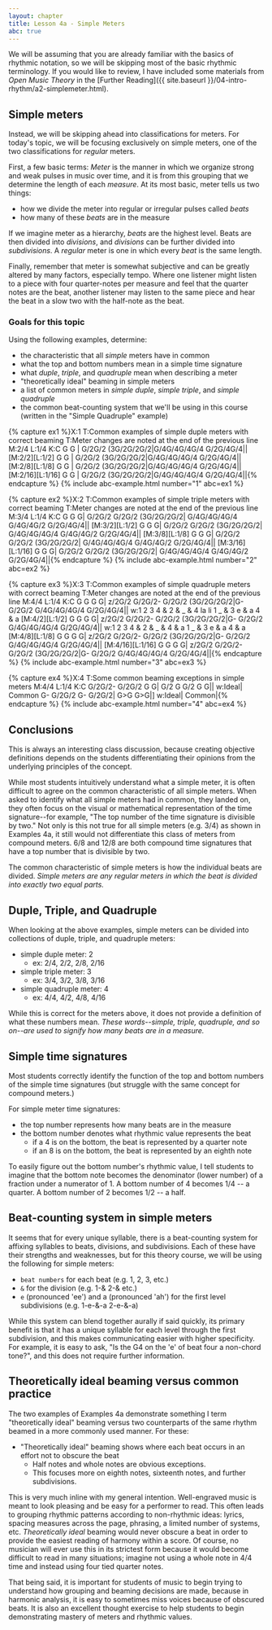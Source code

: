 ```yaml
---
layout: chapter
title: Lesson 4a - Simple Meters
abc: true
---
```


We will be assuming that you are already familiar with the basics of rhythmic notation, so we will be skipping most of the basic rhythmic terminology. If you would like to review, I have included some materials from *Open Music Theory* in the [Further Reading]({{ site.baseurl }}/04-intro-rhythm/a2-simplemeter.html).

## Simple meters

Instead, we will be skipping ahead into classifications for meters. For today's topic, we will be focusing exclusively on simple meters, one of the two classifications for *regular* meters. 

First, a few basic terms: *Meter* is the manner in which we organize strong and weak pulses in music over time, and it is from this grouping that we determine the length of each *measure*. At its most basic, meter tells us two things:
- how we divide the meter into regular or irregular pulses called *beats*
- how many of these *beats* are in the measure

If we imagine meter as a hierarchy, *beats* are the highest level. Beats are then divided into *divisions*, and *divisions* can be further divided into *subdivisions*. A *regular* meter is one in which every *beat* is the same length.

Finally, remember that meter is somewhat subjective and can be greatly altered by many factors, especially tempo. Where one listener might listen to a piece with four quarter-notes per measure and feel that the quarter notes are the beat, another listener may listen to the same piece and hear the beat in a slow two with the half-note as the beat.

### Goals for this topic

Using the following examples, determine:
- the characteristic that all *simple* meters have in common
- what the top and bottom numbers mean in a simple time signature
- what *duple*, *triple*, and *quadruple* mean when describing a meter
- "theoretically ideal" beaming in simple meters 
- a list of common meters in *simple duple*, *simple triple*, and *simple quadruple*
- the common beat-counting system that we'll be using in this course (written in the "Simple Quadruple" example)

{% capture ex1 %}X:1
T:Common examples of simple duple meters with correct beaming
T:Meter changes are noted at the end of the previous line
M:2/4
L:1/4
K:C
G G | G/2G/2 (3G/2G/2G/2|G/4G/4G/4G/4 G/2G/4G/4||
[M:2/2][L:1/2] G G | G/2G/2 (3G/2G/2G/2|G/4G/4G/4G/4 G/2G/4G/4||
[M:2/8][L:1/8] G G | G/2G/2 (3G/2G/2G/2|G/4G/4G/4G/4 G/2G/4G/4||
[M:2/16][L:1/16] G G | G/2G/2 (3G/2G/2G/2|G/4G/4G/4G/4 G/2G/4G/4||{% endcapture %}
{% include abc-example.html number="1" abc=ex1 %}

{% capture ex2 %}X:2
T:Common examples of simple triple meters with correct beaming
T:Meter changes are noted at the end of the previous line
M:3/4
L:1/4
K:C
G G G| G/2G/2 G/2G/2 (3G/2G/2G/2| G/4G/4G/4G/4 G/4G/4G/2 G/2G/4G/4||
[M:3/2][L:1/2] G G G| G/2G/2 G/2G/2 (3G/2G/2G/2| G/4G/4G/4G/4 G/4G/4G/2 G/2G/4G/4||
[M:3/8][L:1/8] G G G| G/2G/2 G/2G/2 (3G/2G/2G/2| G/4G/4G/4G/4 G/4G/4G/2 G/2G/4G/4||
[M:3/16][L:1/16] G G G| G/2G/2 G/2G/2 (3G/2G/2G/2| G/4G/4G/4G/4 G/4G/4G/2 G/2G/4G/4||{% endcapture %}
{% include abc-example.html number="2" abc=ex2 %}

{% capture ex3 %}X:3
T:Common examples of simple quadruple meters with correct beaming
T:Meter changes are noted at the end of the previous line
M:4/4
L:1/4
K:C
G G G G| z/2G/2 G/2G/2- G/2G/2 (3G/2G/2G/2|G- G/2G/2 G/4G/4G/4G/4 G/2G/4G/4||
w:1 2 3 4 & 2 & _ & 4 la li 1 _ & 3 e & a 4 & a 
[M:4/2][L:1/2] G G G G| z/2G/2 G/2G/2- G/2G/2 (3G/2G/2G/2|G- G/2G/2 G/4G/4G/4G/4 G/2G/4G/4||
w:1 2 3 4 & 2 & _ & 4 & a 1 _ & 3 e & a 4 & a
[M:4/8][L:1/8] G G G G| z/2G/2 G/2G/2- G/2G/2 (3G/2G/2G/2|G- G/2G/2 G/4G/4G/4G/4 G/2G/4G/4||
[M:4/16][L:1/16] G G G G| z/2G/2 G/2G/2- G/2G/2 (3G/2G/2G/2|G- G/2G/2 G/4G/4G/4G/4 G/2G/4G/4||{% endcapture %}
{% include abc-example.html number="3" abc=ex3 %}

{% capture ex4 %}X:4
T:Some common beaming exceptions in simple meters
M:4/4
L:1/4
K:C
G/2G/2- G/2G/2 G G| G/2 G G/2 G G||
w:Ideal| Common
G- G/2G/2 G- G/2G/2| G>G G>G|]
w:Ideal| Common|{% endcapture %}
{% include abc-example.html number="4" abc=ex4 %}

## Conclusions

This is always an interesting class discussion, because creating objective definitions depends on the students differentiating their opinions from the underlying principles of the concept.

While most students intuitively understand what a simple meter, it is often difficult to agree on the common characteristic of all simple meters. When asked to identify what all simple meters had in common, they landed on, they often focus on the visual or mathematical representation of the time signature--for example, "The top number of the time signature is divisible by two." Not only is this not true for all simple meters (e.g. 3/4) as shown in Examples 4a, it still would not differentiate this class of meters from compound meters. 6/8 and 12/8 are both compound time signatures that have a top number that is divisible by two.

The common characteristic of simple meters is how the individual beats are divided. *Simple meters are any regular meters in which the beat is divided into exactly two equal parts.*

## Duple, Triple, and Quadruple

When looking at the above examples, simple meters can be divided into collections of duple, triple, and quadruple meters:
- simple duple meter: 2 
  - ex: 2/4, 2/2, 2/8, 2/16
- simple triple meter: 3
  - ex: 3/4, 3/2, 3/8, 3/16
- simple quadruple meter: 4
  - ex: 4/4, 4/2, 4/8, 4/16

While this is correct for the meters above, it does not provide a definition of what these numbers mean. *These words--simple, triple, quadruple, and so on--are used to signify how many beats are in a measure.*

## Simple time signatures

Most students correctly identify the function of the top and bottom numbers of the simple time signatures (but struggle with the same concept for compound meters.) 

For simple meter time signatures:
- the top number represents how many beats are in the measure
- the bottom number denotes what rhythmic value represents the beat
  - if a 4 is on the bottom, the beat is represented by a quarter note
  - if an 8 is on the bottom, the beat is represented by an eighth note

To easily figure out the bottom number's rhythmic value, I tell students to imagine that the bottom note becomes the denominator (lower number) of a fraction under a numerator of 1. A bottom number of 4 becomes 1/4 -- a quarter. A bottom number of 2 becomes 1/2 -- a half.
  
## Beat-counting system in simple meters

It seems that for every unique syllable, there is a beat-counting system for affixing syllables to beats, divisions, and subdivisions. Each of these have their strengths and weaknesses, but for this theory course, we will be using the following for simple meters:
- `beat numbers` for each beat (e.g. 1, 2, 3, etc.)
- `&` for the division (e.g. 1-& 2-& etc.)
- `e` (pronounced 'ee') and a (pronounced 'ah') for the first level subdivisions (e.g. 1-e-&-a 2-e-&-a)

While this system can blend together aurally if said quickly, its primary benefit is that it has a unique syllable for each level through the first subdivision, and this makes communicating easier with higher specificity. For example, it is easy to ask, "Is the G4 on the 'e' of beat four a non-chord tone?", and this does not require further information.

## Theoretically ideal beaming versus common practice

The two examples of Examples 4a demonstrate something I term "theoretically ideal" beaming versus two counterparts of the same rhythm beamed in a more commonly used manner. For these:
- "Theoretically ideal" beaming shows where each beat occurs in an effort not to obscure the beat
  - Half notes and whole notes are obvious exceptions.
  - This focuses more on eighth notes, sixteenth notes, and further subdivisions.

This is very much inline with my general intention. Well-engraved music is meant to look pleasing and be easy for a performer to read. This often leads to grouping rhythmic patterns according to non-rhythmic ideas: lyrics, spacing measures across the page, phrasing, a limited number of systems, etc. *Theoretically ideal* beaming would never obscure a beat in order to provide the easiest reading of harmony within a score. Of course, no musician will ever use this in its strictest form because it would become difficult to read in many situations; imagine not using a whole note in 4/4 time and instead using four tied quarter notes. 

That being said, it is important for students of music to begin trying to understand how grouping and beaming decisions are made, because in harmonic analysis, it is easy to sometimes miss voices because of obscured beats. It is also an excellent thought exercise to help students to begin demonstrating mastery of meters and rhythmic values.